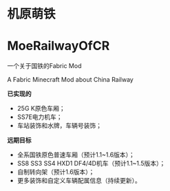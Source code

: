 # 机原萌铁
# MoeRailwayOfCR
一个关于国铁的Fabric Mod

A Fabric Minecraft Mod about China Railway


**已实现的**
* 25G K原色车厢；
* SS7E电力机车；
* 车站装饰和水牌，车辆号装饰；

**远期目标**
* 全系国铁原色普速车厢（预计1.1~1.6版本）；
* SS8 SS3 SS4 HXD1 DF4/4D机车（预计1.1~1.5版本）；
* 自制转向架（预计1.6版本）；
* 更多装饰和自定义车辆配属信息（持续更新）。




